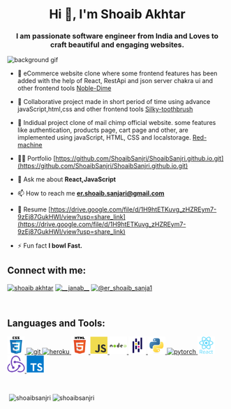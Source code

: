 <h1 align="center">Hi 👋, I'm Shoaib Akhtar</h1>

<h3 align="center">I am passionate software engineer from India and Loves to craft beautiful and engaging websites.</h3>

<div display="flex" > <img   src='https://camo.githubusercontent.com/c1dcb74cc1c1835b1d716f5051499a2814c683c806b15f04b0eba492863703e9/68747470733a2f2f63646e2e6472696262626c652e636f6d2f75736572732f3733303730332f73637265656e73686f74732f363538313234332f6176656e746f2e676966' alt='background gif' width='500px' margin="100px" />

</div>

- 🔭 eCommerce website clone where some frontend features has been added with the help of React, RestApi and json server chakra ui and other frontend tools [Noble-Dime](https://github.com/ShoaibSanjri/noble-dime-6328.git)

- 👯 Collaborative project made in short period of time using advance javaScript,html,css and other frontend tools [Silky-toothbrush](https://github.com/Manohar-1/silky-toothbrush-7443.git)

- 🤝 Indidual project clone of mail chimp official website. some features like authentication, products page, cart page and other, are implemented using javaScript, HTML, CSS and localstorage. [Red-machine](https://github.com/ShoaibSanjri/red-machine-4582.git)

- 👨‍💻 Portfolio [https://github.com/ShoaibSanjri/ShoaibSanjri.github.io.git](https://github.com/ShoaibSanjri/ShoaibSanjri.github.io.git)

- 💬 Ask me about **React,JavaScript**

- 📫 How to reach me **er.shoaib.sanjari@gmail.com**

- 📄 Resume [https://drive.google.com/file/d/1H9htETKuvg_zHZREym7-9zEj87GukHWI/view?usp=share_link](https://drive.google.com/file/d/1H9htETKuvg_zHZREym7-9zEj87GukHWI/view?usp=share_link)

- ⚡ Fun fact **I bowl Fast.**

<h2 align="left">Connect with me:</h2>
<p align="left">
<a href="https://linkedin.com/in/shoaib akhtar" target="blank"><img align="center" src="https://raw.githubusercontent.com/rahuldkjain/github-profile-readme-generator/master/src/images/icons/Social/linked-in-alt.svg" alt="shoaib akhtar" height="30" width="40" /></a>
<a href="https://instagram.com/__janab__" target="blank"><img align="center" src="https://raw.githubusercontent.com/rahuldkjain/github-profile-readme-generator/master/src/images/icons/Social/instagram.svg" alt="__janab__" height="30" width="40" /></a>
<a href="https://www.hackerrank.com/@er_shoaib_sanja1" target="blank"><img align="center" src="https://raw.githubusercontent.com/rahuldkjain/github-profile-readme-generator/master/src/images/icons/Social/hackerrank.svg" alt="@er_shoaib_sanja1" height="30" width="40" /></a>
</p>
<br/>
<h2 align="left">Languages and Tools:</h2>
<p align="left" margin="20px" > <a href="https://www.w3schools.com/css/" target="_blank" rel="noreferrer"> <img src="https://raw.githubusercontent.com/devicons/devicon/master/icons/css3/css3-original-wordmark.svg" alt="css3" width="40" height="40"/>      </a> <a href="https://git-scm.com/" target="_blank" rel="noreferrer"> <img src="https://www.vectorlogo.zone/logos/git-scm/git-scm-icon.svg" alt="git" width="40" height="40"/> </a> <a href="https://heroku.com" target="_blank" rel="noreferrer"> <img src="https://www.vectorlogo.zone/logos/heroku/heroku-icon.svg" alt="heroku" width="40" height="40"/> </a> <a href="https://www.w3.org/html/" target="_blank" rel="noreferrer"> <img src="https://raw.githubusercontent.com/devicons/devicon/master/icons/html5/html5-original-wordmark.svg" alt="html5" width="40" height="40"/> </a> <a href="https://developer.mozilla.org/en-US/docs/Web/JavaScript" target="_blank" rel="noreferrer"> <img src="https://raw.githubusercontent.com/devicons/devicon/master/icons/javascript/javascript-original.svg" alt="javascript" width="40" height="40"/> </a> <a href="https://nodejs.org" target="_blank" rel="noreferrer"> <img src="https://raw.githubusercontent.com/devicons/devicon/master/icons/nodejs/nodejs-original-wordmark.svg" alt="nodejs" width="40" height="40"/> </a> <a href="https://pandas.pydata.org/" target="_blank" rel="noreferrer"> <img src="https://raw.githubusercontent.com/devicons/devicon/2ae2a900d2f041da66e950e4d48052658d850630/icons/pandas/pandas-original.svg" alt="pandas" width="40" height="40"/> </a> <a href="https://www.python.org" target="_blank" rel="noreferrer"> <img src="https://raw.githubusercontent.com/devicons/devicon/master/icons/python/python-original.svg" alt="python" width="40" height="40"/> </a> <a href="https://pytorch.org/" target="_blank" rel="noreferrer"> <img src="https://www.vectorlogo.zone/logos/pytorch/pytorch-icon.svg" alt="pytorch" width="40" height="40"/> </a> <a href="https://reactjs.org/" target="_blank" rel="noreferrer"> <img src="https://raw.githubusercontent.com/devicons/devicon/master/icons/react/react-original-wordmark.svg" alt="react" width="40" height="40"/> </a> <a href="https://redux.js.org" target="_blank" rel="noreferrer"> <img src="https://raw.githubusercontent.com/devicons/devicon/master/icons/redux/redux-original.svg" alt="redux" width="40" height="40"/> </a> <a href="https://www.typescriptlang.org/" target="_blank" rel="noreferrer"> <img src="https://raw.githubusercontent.com/devicons/devicon/master/icons/typescript/typescript-original.svg" alt="typescript" width="40" height="40"/> </a> </p>
<br/>
<!-- <p><img align="left" src="https://github-readme-stats.vercel.app/api/top-langs?username=shoaibsanjri&show_icons=true&locale=en&layout=compact" width="400px" alt="shoaibsanjri" /></p> -->

<p>&nbsp;<img align="center" src="https://github-readme-stats.vercel.app/api?username=shoaibsanjri&show_icons=true&locale=en" alt="shoaibsanjri"  /> <img align="center" src="https://github-readme-streak-stats.herokuapp.com/?user=shoaibsanjri&" alt="shoaibsanjri" /> </p>

<!-- <p><img align="center" src="https://github-readme-streak-stats.herokuapp.com/?user=shoaibsanjri&" alt="shoaibsanjri" /></p> -->

